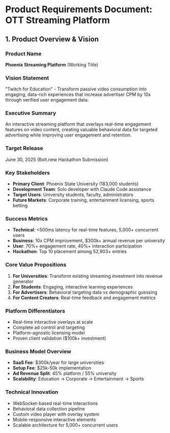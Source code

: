 # Product Requirements Document: OTT Streaming Platform
## 1. Product Overview & Vision

### Product Name
**Phoenix Streaming Platform** (Working Title)

### Vision Statement
"Twitch for Education" - Transform passive video consumption into engaging, data-rich experiences that increase advertiser CPM by 10x through verified user engagement data.

### Executive Summary
An interactive streaming platform that overlays real-time engagement features on video content, creating valuable behavioral data for targeted advertising while improving user engagement and retention.

### Target Release
June 30, 2025 (Bolt.new Hackathon Submission)

### Key Stakeholders
- **Primary Client**: Phoenix State University (183,000 students)
- **Development Team**: Solo developer with Claude Code assistance
- **Target Users**: University students, faculty, administrators
- **Future Markets**: Corporate training, entertainment licensing, sports betting

### Success Metrics
- **Technical**: <500ms latency for real-time features, 5,000+ concurrent users
- **Business**: 10x CPM improvement, $300k+ annual revenue per university
- **User**: 70%+ engagement rate, 40%+ interaction participation
- **Hackathon**: Top 10 placement among 52,903+ entries

### Core Value Propositions
1. **For Universities**: Transform existing streaming investment into revenue generator
2. **For Students**: Engaging, interactive learning experiences
3. **For Advertisers**: Behavioral targeting data vs demographic guessing
4. **For Content Creators**: Real-time feedback and engagement metrics

### Platform Differentiators
- Real-time interactive overlays at scale
- Complete ad control and targeting
- Platform-agnostic licensing model
- Proven client validation ($100k+ investment)

### Business Model Overview
- **SaaS Fee**: $300k/year for large universities
- **Setup Fee**: $25k-50k implementation
- **Ad Revenue Split**: 45% platform / 55% university
- **Scalability**: Education → Corporate → Entertainment → Sports

### Technical Innovation
- WebSocket-based real-time interactions
- Behavioral data collection pipeline
- Custom video player with overlay system
- Mobile-responsive interactive elements
- Scalable architecture for 5,000+ concurrent users